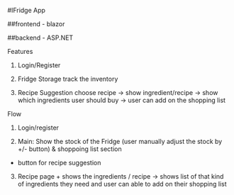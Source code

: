 #IFridge App

##frontend - blazor

##backend - ASP.NET

Features

1. Login/Register

2. Fridge Storage
   track the inventory

3. Recipe Suggestion
   choose recipe -> show ingredient/recipe -> show which ingredients user should buy -> user can add on the shopping list

Flow

1. Login/register

2. Main: Show the stock of the Fridge (user manually adjust the stock by +/- button) & shoppoing list section

- button for recipe suggestion

3. Recipe page + shows the ingredients / recipe
   -> shows list of that kind of ingredients they need and user can able to add on their shopping list
